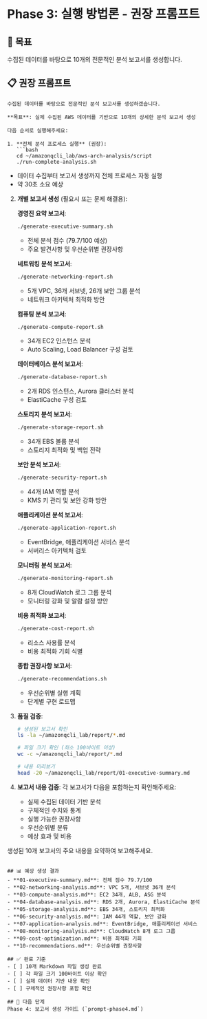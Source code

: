 # Phase 3: 실행 방법론 - 권장 프롬프트

## 🎯 목표
수집된 데이터를 바탕으로 10개의 전문적인 분석 보고서를 생성합니다.

## 📋 권장 프롬프트

```
수집된 데이터를 바탕으로 전문적인 분석 보고서를 생성하겠습니다.

**목표**: 실제 수집된 AWS 데이터를 기반으로 10개의 상세한 분석 보고서 생성

다음 순서로 실행해주세요:

1. **전체 분석 프로세스 실행** (권장):
   ```bash
   cd ~/amazonqcli_lab/aws-arch-analysis/script
   ./run-complete-analysis.sh
   ```
   - 데이터 수집부터 보고서 생성까지 전체 프로세스 자동 실행
   - 약 30초 소요 예상

2. **개별 보고서 생성** (필요시 또는 문제 해결용):

   **경영진 요약 보고서**:
   ```bash
   ./generate-executive-summary.sh
   ```
   - 전체 분석 점수 (79.7/100 예상)
   - 주요 발견사항 및 우선순위별 권장사항

   **네트워킹 분석 보고서**:
   ```bash
   ./generate-networking-report.sh
   ```
   - 5개 VPC, 36개 서브넷, 26개 보안 그룹 분석
   - 네트워크 아키텍처 최적화 방안

   **컴퓨팅 분석 보고서**:
   ```bash
   ./generate-compute-report.sh
   ```
   - 34개 EC2 인스턴스 분석
   - Auto Scaling, Load Balancer 구성 검토

   **데이터베이스 분석 보고서**:
   ```bash
   ./generate-database-report.sh
   ```
   - 2개 RDS 인스턴스, Aurora 클러스터 분석
   - ElastiCache 구성 검토

   **스토리지 분석 보고서**:
   ```bash
   ./generate-storage-report.sh
   ```
   - 34개 EBS 볼륨 분석
   - 스토리지 최적화 및 백업 전략

   **보안 분석 보고서**:
   ```bash
   ./generate-security-report.sh
   ```
   - 44개 IAM 역할 분석
   - KMS 키 관리 및 보안 강화 방안

   **애플리케이션 분석 보고서**:
   ```bash
   ./generate-application-report.sh
   ```
   - EventBridge, 애플리케이션 서비스 분석
   - 서버리스 아키텍처 검토

   **모니터링 분석 보고서**:
   ```bash
   ./generate-monitoring-report.sh
   ```
   - 8개 CloudWatch 로그 그룹 분석
   - 모니터링 강화 및 알람 설정 방안

   **비용 최적화 보고서**:
   ```bash
   ./generate-cost-report.sh
   ```
   - 리소스 사용률 분석
   - 비용 최적화 기회 식별

   **종합 권장사항 보고서**:
   ```bash
   ./generate-recommendations.sh
   ```
   - 우선순위별 실행 계획
   - 단계별 구현 로드맵

3. **품질 검증**:
   ```bash
   # 생성된 보고서 확인
   ls -la ~/amazonqcli_lab/report/*.md
   
   # 파일 크기 확인 (최소 100바이트 이상)
   wc -c ~/amazonqcli_lab/report/*.md
   
   # 내용 미리보기
   head -20 ~/amazonqcli_lab/report/01-executive-summary.md
   ```

4. **보고서 내용 검증**:
   각 보고서가 다음을 포함하는지 확인해주세요:
   - 실제 수집된 데이터 기반 분석
   - 구체적인 수치와 통계
   - 실행 가능한 권장사항
   - 우선순위별 분류
   - 예상 효과 및 비용

생성된 10개 보고서의 주요 내용을 요약하여 보고해주세요.
```

## 📊 예상 생성 결과
- **01-executive-summary.md**: 전체 점수 79.7/100
- **02-networking-analysis.md**: VPC 5개, 서브넷 36개 분석
- **03-compute-analysis.md**: EC2 34개, ALB, ASG 분석
- **04-database-analysis.md**: RDS 2개, Aurora, ElastiCache 분석
- **05-storage-analysis.md**: EBS 34개, 스토리지 최적화
- **06-security-analysis.md**: IAM 44개 역할, 보안 강화
- **07-application-analysis.md**: EventBridge, 애플리케이션 서비스
- **08-monitoring-analysis.md**: CloudWatch 8개 로그 그룹
- **09-cost-optimization.md**: 비용 최적화 기회
- **10-recommendations.md**: 우선순위별 권장사항

## ✅ 완료 기준
- [ ] 10개 Markdown 파일 생성 완료
- [ ] 각 파일 크기 100바이트 이상 확인
- [ ] 실제 데이터 기반 내용 확인
- [ ] 구체적인 권장사항 포함 확인

## 🔗 다음 단계
Phase 4: 보고서 생성 가이드 (`prompt-phase4.md`)
